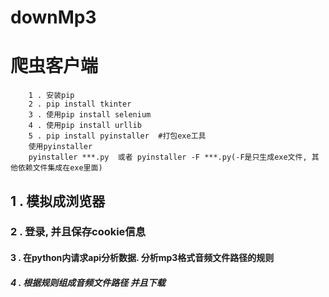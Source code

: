 # downMp3
# 爬虫客户端

```
    1 . 安装pip
    2 . pip install tkinter
    3 . 使用pip install selenium
    4 . 使用pip install urllib
    5 . pip install pyinstaller  #打包exe工具
    使用pyinstaller
    pyinstaller ***.py  或者 pyinstaller -F ***.py(-F是只生成exe文件, 其他依赖文件集成在exe里面)
```

 ## 1 . 模拟成浏览器
 ### 2 . 登录, 并且保存cookie信息
 #### 3 . 在python内请求api分析数据.   分析mp3格式音频文件路径的规则
 ##### 4 . 根据规则组成音频文件路径   并且下载
